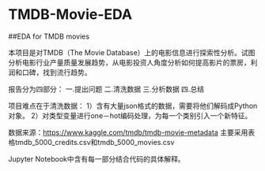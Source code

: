 # TMDB-Movie-EDA
##EDA for TMDB movies

本项目是对TMDB（The Movie Database）上的电影信息进行探索性分析。试图分析电影行业产量质量发展趋势，从电影投资人角度分析如何提高影片的票房，利润和口碑，找到流行趋势。

报告分为四部分： 一.提出问题 二.清洗数据 三.分析数据 四.总结

项目难点在于清洗数据：
1）含有大量json格式的数据，需要将他们解码成Python对象。
2）对类型变量进行one－hot编码处理，为每一个类别引入一个新特征。

数据来源：https://www.kaggle.com/tmdb/tmdb-movie-metadata
主要采用表格tmdb_5000_credits.csv和tmdb_5000_movies.csv


Jupyter Notebook中含有每一部分结合代码的具体解释。
